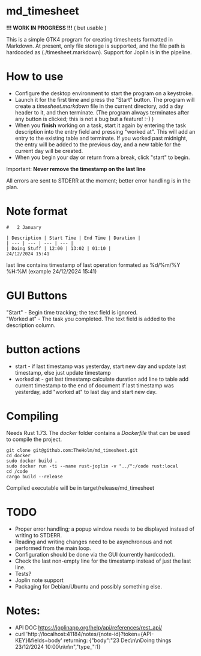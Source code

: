 # md_timesheet

**!!! WORK IN PROGRESS !!!** ( but usable )

This is a simple GTK4 program for creating timesheets formatted in Markdown. At present, only file storage is supported, and the file path is hardcoded as (./timesheet.markdown). Support for Joplin is in the pipeline.

# How to use

* Configure the desktop environment to start the program on a keystroke.
* Launch it for the first time and press the "Start" button. The program will create a *timesheet.markdown* file in the current directory, add a day header to it, and then terminate. (The program always terminates after any button is clicked; this is not a bug but a feature! :-) )
* When you **finish** working on a task, start it again by entering the task description into the entry field and pressing "worked at". This will add an entry to the existing table and terminate. If you worked past midnight, the entry will be added to the previous day, and a new table for the current day will be created.
* When you begin your day or return from a break, click "start" to begin.

Important: **Never remove the timestamp on the last line**

All errors are sent to STDERR at the moment; better error handling is in the plan.

# Note format

```text
#   2 January

| Description | Start Time | End Time | Duration |
| --- | --- | --- | --- |
| Doing Stuff | 12:00 | 13:02 | 01:10 |
24/12/2024 15:41
```

last line contains timestamp of last operation formated as  %d/%m/%Y %H:%M (example 24/12/2024 15:41)


# GUI Buttons  
"Start" - Begin time tracking; the text field is ignored.  
"Worked at" - The task you completed. The text field is added to the description column.  

# button actions

* start - if last timestamp was yesterday, start new day and update last timestamp, else just update timestamp
* worked at - get last timestamp calculate duration add line to table add current timestamp to the end of document
if last timestamp was yesterday, add "worked at" to last day and start new day.

# Compiling

Needs Rust 1.73. The *docker* folder contains a *Dockerfile* that can be used to compile the project.

```
git clone git@github.com:TheHolm/md_timesheet.git
cd docker
sudo docker build .
sudo docker run -ti --name rust-joplin -v "../":/code rust:local
cd /code
cargo build --release
```
Compiled executable will be in target/release/md_timesheet

# TODO

* Proper error handling; a popup window needs to be displayed instead of writing to STDERR.
* Reading and writing changes need to be asynchronous and not performed from the main loop.
* Configuration should be done via the GUI (currently hardcoded).
* Check the last non-empty line for the timestamp instead of just the last line.
* Tests?
* Joplin note support
* Packaging for Debian/Ubuntu and possibly something else.

# Notes:
* API DOC https://joplinapp.org/help/api/references/rest_api/
* curl 'http://localhost:41184/notes/{note-id}?token={API-KEY}&fields=body'
    returning: {"body":"23 Dec\n\nDoing things 23/12/2024 10:00\\n\n\n","type_":1}
